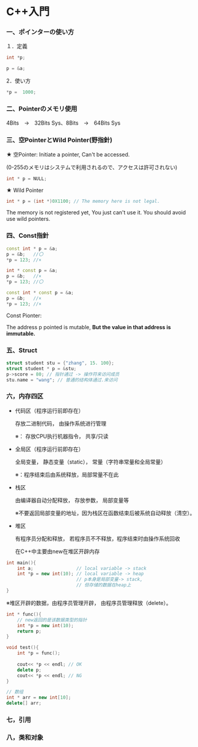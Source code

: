 # C++入門

### 一、ポインターの使い方

１．定義

``` c++  
int *p;

p = &a;
```

2．使い方

```c++
*p =  1000;
```

### 二、Pointerのメモリ使用

4Bits　→　32Bits Sys、8Bits　→　64Bits Sys

### 三、空PointerとWild Pointer(野指針)

★ 空Pointer: Initiate a pointer, Can't be accessed.

(0-255のメモリはシステムで利用されるので、アクセスは許可されない)

```C++
int * p = NULL;
```

★ Wild Pointer

```c++
int * p = (int *)0X1100; // The memory here is not legal.
```

The memory is not registered yet, You just can't use it. You should avoid use wild pointers.

### 四、Const指針

```C++
const int * p = &a;
p = &b;   //〇
*p = 123; //×

int * const p = &a;
p = &b;   //×
*p = 123; //〇

const int * const p = &a;
p = &b;   //×
*p = 123; //×
```

Const Pionter:

The address p pointed is mutable, **But the value in that address is immutable.**

### 五、Struct

```C++
struct student stu = {"zhang", 15. 100};
struct student * p = &stu;
p->score = 80; // 指针通过 -> 操作符来访问成员
stu.name = "wang"; // 普通的结构体通过.来访问
```

### 六，内存四区

- 代码区（程序运行前即存在）

  存放二进制代码， 由操作系统进行管理

  ※： 存放CPU执行机器指令， 共享/只读

- 全局区（程序运行前即存在）

  全局变量， 静态变量（static）， 常量（字符串常量和全局常量）

  ※：程序结束后由系统释放，局部常量不在此

- 栈区

  由编译器自动分配释放， 存放参数， 局部变量等

  ※不要返回局部变量的地址，因为栈区在函数结束后被系统自动释放（清空）。

- 堆区

  有程序员分配和释放， 若程序员不不释放，程序结束时由操作系统回收

  在C++中主要由new在堆区开辟内存

~~~c++
int main(){
    int a;                // local variable -> stack
    int *p = new int(10); // local variable -> heap 
                          // p本身是局部变量-> stack, 
    					  // 但存储的数据在heap上
}
~~~

※堆区开辟的数据，由程序员管理开辟， 由程序员管理释放（delete）。

~~~C++
int * func(){
    // new返回的是该数据类型的指针
    int *p = new int(10);
    return p;
}

void test(){
    int *p = func();
    
    cout<< *p << endl; // OK
    delete p;
    cout<< *p << endl; // NG
}

// 数组
int * arr = new int[10];
delete[] arr; 
~~~



### 七，引用







### 八，类和对象





